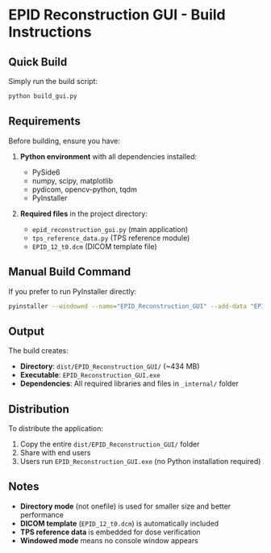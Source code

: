 # EPID Reconstruction GUI - Build Instructions

## Quick Build

Simply run the build script:

```bash
python build_gui.py
```

## Requirements

Before building, ensure you have:

1. **Python environment** with all dependencies installed:
   - PySide6
   - numpy, scipy, matplotlib
   - pydicom, opencv-python, tqdm
   - PyInstaller

2. **Required files** in the project directory:
   - `epid_reconstruction_gui.py` (main application)
   - `tps_reference_data.py` (TPS reference module)
   - `EPID_12_t0.dcm` (DICOM template file)

## Manual Build Command

If you prefer to run PyInstaller directly:

```bash
pyinstaller --windowed --name="EPID_Reconstruction_GUI" --add-data "EPID_12_t0.dcm;." --add-data "tps_reference_data.py;." epid_reconstruction_gui.py
```

## Output

The build creates:
- **Directory**: `dist/EPID_Reconstruction_GUI/` (~434 MB)
- **Executable**: `EPID_Reconstruction_GUI.exe`
- **Dependencies**: All required libraries and files in `_internal/` folder

## Distribution

To distribute the application:
1. Copy the entire `dist/EPID_Reconstruction_GUI/` folder
2. Share with end users
3. Users run `EPID_Reconstruction_GUI.exe` (no Python installation required)

## Notes

- **Directory mode** (not onefile) is used for smaller size and better performance
- **DICOM template** (`EPID_12_t0.dcm`) is automatically included
- **TPS reference data** is embedded for dose verification
- **Windowed mode** means no console window appears